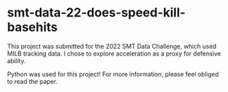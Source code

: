 # smt-data-22-does-speed-kill-basehits
This project was submitted for the 2022 SMT Data Challenge, which used MILB tracking data. I chose to explore acceleration as a proxy for defensive ability.

Python was used for this project! For more information, please feel obliged to read the paper.

